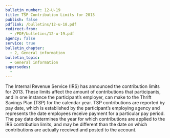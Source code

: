 ```yaml
---
bulletin_number: 12-U-19
title: TSP Contribution Limits for 2013
publish: false
pdflink: /bulletins/12-u-18.pdf
redirect-from:
  - /PDF/bulletins/12-u-19.pdf
agency: false
service: true
bulletin_chapter:
  - 2, General information
bulletin_topic:
  - General information
supersedes:
  -
---
```

The Internal Revenue Service (IRS) has announced the contribution limits for 2013. These limits affect the amount of contributions that participants, and in one instance the participant’s employer, can make to the Thrift Savings Plan (TSP) for the calendar year. TSP contributions are reported by pay date, which is established by the participant’s employing agency and represents the date employees receive payment for a particular pay period. The pay date determines the year for which contributions are applied to the IRS contribution limits, and may be different than the date on which contributions are actually received and posted to the account.
